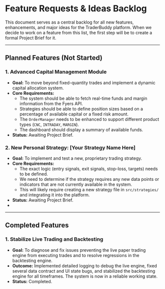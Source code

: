 # Feature Requests & Ideas Backlog

This document serves as a central backlog for all new features, enhancements, and major ideas for the TraderBuddy platform. When we decide to work on a feature from this list, the first step will be to create a formal Project Brief for it.

---

## Planned Features (Not Started)

### 1. Advanced Capital Management Module

*   **Goal:** To move beyond fixed-quantity trades and implement a dynamic capital allocation system.
*   **Core Requirements:**
    *   The system should be able to fetch real-time funds and margin information from the Fyers API.
    *   Strategies should be able to define position sizes based on a percentage of available capital or a fixed risk amount.
    *   The `OrderManager` needs to be enhanced to support different product types (`CNC`, `INTRADAY`, `MARGIN`).
    *   The dashboard should display a summary of available funds.
*   **Status:** Awaiting Project Brief.

### 2. New Personal Strategy: [Your Strategy Name Here]

*   **Goal:** To implement and test a new, proprietary trading strategy.
*   **Core Requirements:**
    *   The exact logic (entry signals, exit signals, stop-loss, targets) needs to be defined.
    *   We need to determine if the strategy requires any new data points or indicators that are not currently available in the system.
    *   This will likely require creating a new strategy file in `src/strategies/` and integrating it into the platform.
*   **Status:** Awaiting Project Brief.
*   
---

## Completed Features

### 1. Stabilize Live Trading and Backtesting
*   **Goal:** To diagnose and fix issues preventing the live paper trading engine from executing trades and to resolve regressions in the backtesting engine.
*   **Outcome:** Implemented detailed logging to debug the live engine, fixed several data contract and UI state bugs, and stabilized the backtesting engine for all timeframes. The system is now in a reliable working state.
*   **Status:** Completed.
